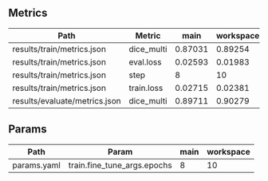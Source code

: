## Metrics
| Path                          | Metric     | main    | workspace   | Change   |
|-------------------------------|------------|---------|-------------|----------|
| results/train/metrics.json    | dice_multi | 0.87031 | 0.89254     | 0.02223  |
| results/train/metrics.json    | eval.loss  | 0.02593 | 0.01983     | -0.00609 |
| results/train/metrics.json    | step       | 8       | 10          | 2        |
| results/train/metrics.json    | train.loss | 0.02715 | 0.02381     | -0.00333 |
| results/evaluate/metrics.json | dice_multi | 0.89711 | 0.90279     | 0.00568  |

## Params
| Path        | Param                       | main   | workspace   |
|-------------|-----------------------------|--------|-------------|
| params.yaml | train.fine_tune_args.epochs | 8      | 10          |

